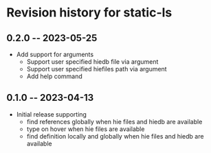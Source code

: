 # Revision history for static-ls

## 0.2.0 -- 2023-05-25

* Add support for arguments
  * Support user specified hiedb file via argument
  * Support user specified hiefiles path via argument
  * Add help command

## 0.1.0 -- 2023-04-13

* Initial release supporting
  * find references globally when hie files and hiedb are available
  * type on hover when hie files are available
  * find definition locally and globally when hie files and hiedb are available
